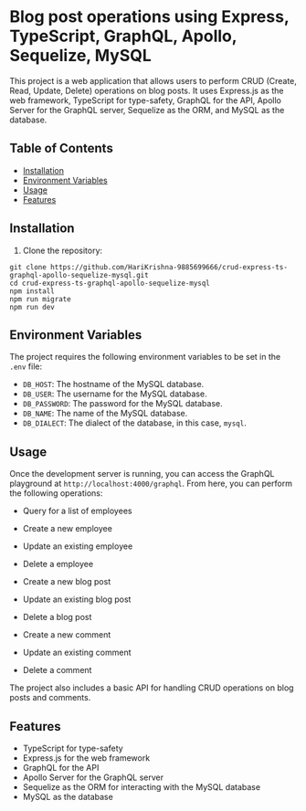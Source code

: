 # Blog post operations using Express, TypeScript, GraphQL, Apollo, Sequelize, MySQL

This project is a web application that allows users to perform CRUD (Create, Read, Update, Delete) operations on blog posts. It uses Express.js as the web framework, TypeScript for type-safety, GraphQL for the API, Apollo Server for the GraphQL server, Sequelize as the ORM, and MySQL as the database.

## Table of Contents

- [Installation](#installation)
- [Environment Variables](#environment-variables)
- [Usage](#usage)
- [Features](#features)

## Installation

1. Clone the repository:
```
git clone https://github.com/HariKrishna-9885699666/crud-express-ts-graphql-apollo-sequelize-mysql.git
cd crud-express-ts-graphql-apollo-sequelize-mysql
npm install
npm run migrate
npm run dev
```

## Environment Variables

The project requires the following environment variables to be set in the `.env` file:

- `DB_HOST`: The hostname of the MySQL database.
- `DB_USER`: The username for the MySQL database.
- `DB_PASSWORD`: The password for the MySQL database.
- `DB_NAME`: The name of the MySQL database.
- `DB_DIALECT`: The dialect of the database, in this case, `mysql`.

## Usage

Once the development server is running, you can access the GraphQL playground at `http://localhost:4000/graphql`. From here, you can perform the following operations:

- Query for a list of employees
- Create a new employee
- Update an existing employee
- Delete a employee
  
- Create a new blog post
- Update an existing blog post
- Delete a blog post

- Create a new comment
- Update an existing comment
- Delete a comment

The project also includes a basic API for handling CRUD operations on blog posts and comments.

## Features

- TypeScript for type-safety
- Express.js for the web framework
- GraphQL for the API
- Apollo Server for the GraphQL server
- Sequelize as the ORM for interacting with the MySQL database
- MySQL as the database

